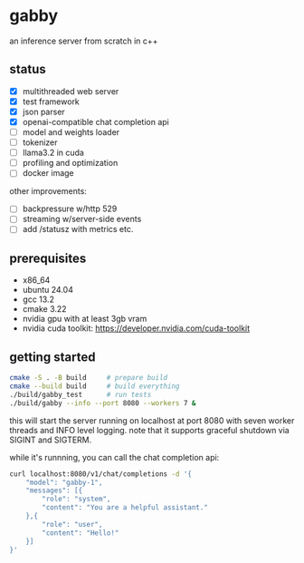 # gabby

an inference server from scratch in c++

## status

- [x] multithreaded web server
- [x] test framework
- [x] json parser
- [x] openai-compatible chat completion api
- [ ] model and weights loader
- [ ] tokenizer
- [ ] llama3.2 in cuda
- [ ] profiling and optimization
- [ ] docker image

other improvements:

- [ ] backpressure w/http 529
- [ ] streaming w/server-side events
- [ ] add /statusz with metrics etc.

## prerequisites

- x86_64
- ubuntu 24.04
- gcc 13.2
- cmake 3.22
- nvidia gpu with at least 3gb vram
- nvidia cuda toolkit: https://developer.nvidia.com/cuda-toolkit

## getting started

```bash
cmake -S . -B build     # prepare build
cmake --build build     # build everything
./build/gabby_test      # run tests
./build/gabby --info --port 8080 --workers 7 &
```

this will start the server running on localhost at port 8080 with
seven worker threads and INFO level logging. note that it supports
graceful shutdown via SIGINT and SIGTERM.

while it's runnning, you can call the chat completion api:

```bash
curl localhost:8080/v1/chat/completions -d '{
    "model": "gabby-1",
    "messages": [{
        "role": "system",
        "content": "You are a helpful assistant."
    },{
        "role": "user",
        "content": "Hello!"
    }]
}'
```

